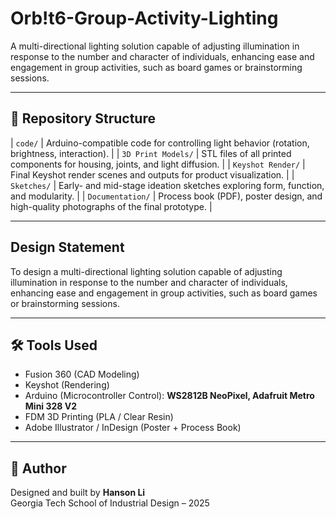 # Orb!t6-Group-Activity-Lighting
A multi-directional lighting solution capable of adjusting illumination in response to the number and character of individuals, enhancing ease and engagement in group activities, such as board games or brainstorming sessions.

---

## 📁 Repository Structure

| `code/` | Arduino-compatible code for controlling light behavior (rotation, brightness, interaction). |
| `3D Print Models/` | STL files of all printed components for housing, joints, and light diffusion. |
| `Keyshot Render/` | Final Keyshot render scenes and outputs for product visualization. |
| `Sketches/` | Early- and mid-stage ideation sketches exploring form, function, and modularity. |
| `Documentation/` | Process book (PDF), poster design, and high-quality photographs of the final prototype. |

---

## Design Statement

To design a multi-directional lighting solution capable of adjusting illumination in response to the number and character of individuals, enhancing ease and engagement in group activities, such as board games or brainstorming sessions.

---

## 🛠 Tools Used

- Fusion 360 (CAD Modeling)
- Keyshot (Rendering)
- Arduino (Microcontroller Control): **WS2812B NeoPixel, Adafruit Metro Mini 328 V2**
- FDM 3D Printing (PLA / Clear Resin)
- Adobe Illustrator / InDesign (Poster + Process Book)

---

## 👤 Author

Designed and built by **Hanson Li**  
Georgia Tech School of Industrial Design – 2025
